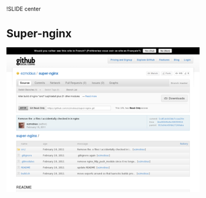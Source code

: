 !SLIDE center
# Super-nginx #

[ ![Super-nginx](19.Super-nginx.png) ](https://github.com/ezmobius/super-nginx)
